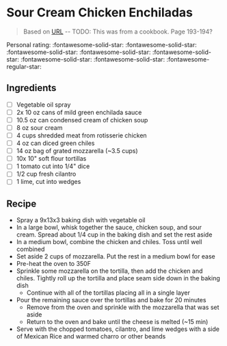 # Sour Cream Chicken Enchiladas

> Based on [URL](URL) -- TODO: This was from a cookbook. Page 193-194?

<!-- {cts} rating=4; (User can specify rating on scale of 1-5) -->
Personal rating: :fontawesome-solid-star: :fontawesome-solid-star: :fontawesome-solid-star: :fontawesome-solid-star: :fontawesome-solid-star: :fontawesome-solid-star: :fontawesome-solid-star: :fontawesome-regular-star:
<!-- {cte} -->

<!-- {cts} name_image=None; (User can specify image name) -->
<!-- TODO: Capture image -->
<!-- {cte} -->

## Ingredients

* [ ] Vegetable oil spray
* [ ] 2x 10 oz cans of mild green enchilada sauce
* [ ] 10.5 oz can condensed cream of chicken soup
* [ ] 8 oz sour cream
* [ ] 4 cups shredded meat from rotisserie chicken
* [ ] 4 oz can diced green chiles
* [ ] 14 oz bag of grated mozzarella (~3.5 cups)
* [ ] 10x 10" soft flour tortillas
* [ ] 1 tomato cut into 1/4" dice
* [ ] 1/2 cup fresh cilantro
* [ ] 1 lime, cut into wedges

## Recipe

* Spray a 9x13x3 baking dish with vegetable oil
* In a large bowl, whisk together the sauce, chicken soup, and sour cream. Spread about 1/4 cup in the baking dish and set the rest aside
* In a medium bowl, combine the chicken and chiles. Toss until well combined
* Set aside 2 cups of mozzarella. Put the rest in a medium bowl for ease
* Pre-heat the oven to 350F
* Sprinkle some mozzarella on the tortilla, then add the chicken and chiles. Tightly roll up the tortilla and place seam side down in the baking dish
    * Continue with all of the tortillas placing all in a single layer
* Pour the remaining sauce over the tortillas and bake for 20 minutes
    * Remove from the oven and sprinkle with the mozzarella that was set aside
    * Return to the oven and bake until the cheese is melted (~15 min)
* Serve with the chopped tomatoes, cilantro, and lime wedges with a side of Mexican Rice and warmed charro or other beands
